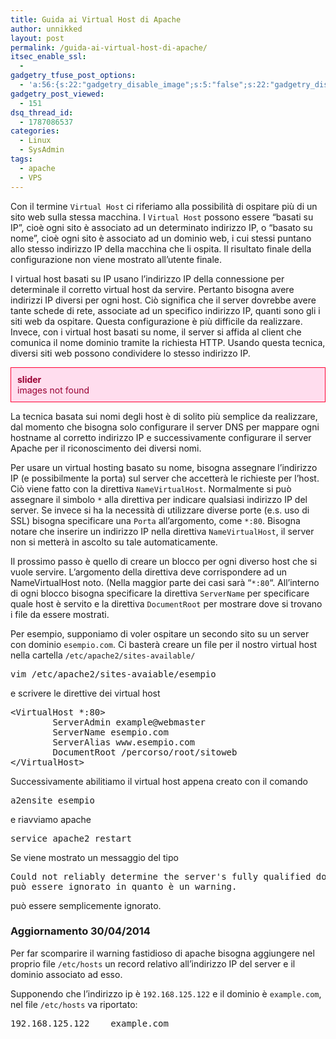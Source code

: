 ```yaml
---
title: Guida ai Virtual Host di Apache
author: unnikked
layout: post
permalink: /guida-ai-virtual-host-di-apache/
itsec_enable_ssl:
  - 
gadgetry_tfuse_post_options:
  - 'a:56:{s:22:"gadgetry_disable_image";s:5:"false";s:22:"gadgetry_disable_video";s:5:"false";s:26:"gadgetry_disable_post_meta";s:5:"false";s:23:"gadgetry_disable_author";s:5:"false";s:31:"gadgetry_disable_published_date";s:5:"false";s:24:"gadgetry_disable_coments";s:5:"false";s:28:"gadgetry_disable_author_info";s:5:"false";s:19:"gadgetry_page_title";s:13:"default_title";s:21:"gadgetry_custom_title";s:0:"";s:21:"gadgetry_single_image";s:67:"/wp-content/uploads/2013/09/Setup-VirtualHost-on-Apache2-VISUAL.png";s:30:"gadgetry_single_img_dimensions";a:2:{i:0;s:3:"586";i:1;s:3:"319";}s:28:"gadgetry_single_img_position";s:9:"alignleft";s:24:"gadgetry_thumbnail_image";s:67:"/wp-content/uploads/2013/09/Setup-VirtualHost-on-Apache2-VISUAL.png";s:27:"gadgetry_thumbnail_position";s:7:"noalign";s:19:"gadgetry_video_link";s:0:"";s:25:"gadgetry_video_dimensions";a:2:{i:0;s:3:"590";i:1;s:3:"191";}s:23:"gadgetry_video_position";s:10:"alignright";s:23:"gadgetry_header_element";s:7:"without";s:22:"gadgetry_select_slider";s:2:"-1";s:17:"gadgetry_page_map";s:0:"";s:25:"gadgetry_content_ads_post";s:4:"true";s:21:"gadgetry_top_ad_space";s:5:"false";s:21:"gadgetry_top_ad_image";s:0:"";s:19:"gadgetry_top_ad_url";s:0:"";s:23:"gadgetry_top_ad_adsense";s:0:"";s:28:"gadgetry_bfcontent_ads_space";s:5:"false";s:23:"gadgetry_bfcontent_type";s:5:"image";s:25:"gadgetry_bfcontent_number";s:3:"one";s:29:"gadgetry_bfcontent_ads_image1";s:0:"";s:27:"gadgetry_bfcontent_ads_url1";s:0:"";s:31:"gadgetry_bfcontent_ads_adsense1";s:0:"";s:29:"gadgetry_bfcontent_ads_image2";s:0:"";s:27:"gadgetry_bfcontent_ads_url2";s:0:"";s:31:"gadgetry_bfcontent_ads_adsense2";s:0:"";s:29:"gadgetry_bfcontent_ads_image3";s:0:"";s:27:"gadgetry_bfcontent_ads_url3";s:0:"";s:31:"gadgetry_bfcontent_ads_adsense3";s:0:"";s:29:"gadgetry_bfcontent_ads_image4";s:0:"";s:27:"gadgetry_bfcontent_ads_url4";s:0:"";s:31:"gadgetry_bfcontent_ads_adsense4";s:0:"";s:29:"gadgetry_bfcontent_ads_image5";s:0:"";s:27:"gadgetry_bfcontent_ads_url5";s:0:"";s:31:"gadgetry_bfcontent_ads_adsense5";s:0:"";s:29:"gadgetry_bfcontent_ads_image6";s:0:"";s:27:"gadgetry_bfcontent_ads_url6";s:0:"";s:31:"gadgetry_bfcontent_ads_adsense6";s:0:"";s:29:"gadgetry_bfcontent_ads_image7";s:0:"";s:27:"gadgetry_bfcontent_ads_url7";s:0:"";s:31:"gadgetry_bfcontent_ads_adsense7";s:0:"";s:19:"gadgetry_hook_space";s:5:"false";s:19:"gadgetry_hook_image";s:0:"";s:17:"gadgetry_hook_url";s:0:"";s:21:"gadgetry_hook_adsense";s:0:"";s:25:"gadgetry_content_subtitle";s:0:"";s:20:"gadgetry_content_top";s:0:"";s:23:"gadgetry_content_bottom";s:0:"";}'
gadgetry_post_viewed:
  - 151
dsq_thread_id:
  - 1787086537
categories:
  - Linux
  - SysAdmin
tags:
  - apache
  - VPS
---
```

<div align="center">
  <!-- unnikked - responsive - header --><ins class="adsbygoogle" style="display:block" data-ad-client="ca-pub-3846608868139288" data-ad-slot="2778724254" data-ad-format="auto"></ins>
</div>

  


Con il termine `Virtual Host` ci riferiamo alla possibilità di ospitare più di un sito web sulla stessa macchina. I `Virtual Host` possono essere &#8220;basati su IP&#8221;, cioè ogni sito è associato ad un determinato indirizzo IP, o &#8220;basato su nome&#8221;, cioè ogni sito è associato ad un dominio web, i cui stessi puntano allo stesso indirizzo IP della macchina che li ospita. Il risultato finale della configurazione non viene mostrato all&#8217;utente finale.

I virtual host basati su IP usano l&#8217;indirizzo IP della connessione per determinale il corretto virtual host da servire. Pertanto bisogna avere indirizzi IP diversi per ogni host. Ciò significa che il server dovrebbe avere tante schede di rete, associate ad un specifico indirizzo IP, quanti sono gli i siti web da ospitare. Questa configurazione è più difficile da realizzare. Invece, con i virtual host basati su nome, il server si affida al client che comunica il nome dominio tramite la richiesta HTTP. Usando questa tecnica, diversi siti web possono condividere lo stesso indirizzo IP.

<div class="su-error" style="padding:10px;border:1px solid #f03;color:#903;background:#fde">
  <strong>slider</strong><br />images not found
</div>

La tecnica basata sui nomi degli host è di solito più semplice da realizzare, dal momento che bisogna solo configurare il server DNS per mappare ogni hostname al corretto indirizzo IP e successivamente configurare il server Apache per il riconoscimento dei diversi nomi.

Per usare un virtual hosting basato su nome, bisogna assegnare l&#8217;indirizzo IP (e possibilmente la porta) sul server che accetterà le richieste per l&#8217;host. Ciò viene fatto con la direttiva `NameVirtualHost`. Normalmente si può assegnare il simbolo `*` alla direttiva per indicare qualsiasi indirizzo IP del server. Se invece si ha la necessità di utilizzare diverse porte (e.s. uso di SSL) bisogna specificare una `Porta` all&#8217;argomento, come `*:80`. Bisogna notare che inserire un indirizzo IP nella direttiva `NameVirtualHost`, il server non si metterà in ascolto su tale automaticamente.

Il prossimo passo è quello di creare un blocco per ogni diverso host che si vuole servire. L&#8217;argomento della direttiva deve corrispondere ad un NameVirtualHost noto. (Nella maggior parte dei casi sarà &#8220;`*:80`&#8220;. All&#8217;interno di ogni blocco bisogna specificare la direttiva `ServerName` per specificare quale host è servito e la direttiva `DocumentRoot` per mostrare dove si trovano i file da essere mostrati.

Per esempio, supponiamo di voler ospitare un secondo sito su un server con dominio `esempio.com`. Ci basterà creare un file per il nostro virtual host nella cartella `/etc/apache2/sites-available/`

<pre class="lang:default decode:true">vim /etc/apache2/sites-avaiable/esempio</pre>

e scrivere le direttive dei virtual host

<pre class="lang:default decode:true">&lt;VirtualHost *:80&gt;
        ServerAdmin example@webmaster
        ServerName esempio.com
        ServerAlias www.esempio.com
        DocumentRoot /percorso/root/sitoweb
&lt;/VirtualHost&gt;</pre>

Successivamente abilitiamo il virtual host appena creato con il comando

<pre class="lang:default decode:true">a2ensite esempio</pre>

e riavviamo apache

<pre class="lang:default decode:true">service apache2 restart</pre>

Se viene mostrato un messaggio del tipo

<pre class="lang:default decode:true">Could not reliably determine the server's fully qualified domain name, using 127.0.0.1 for ServerName
può essere ignorato in quanto è un warning.</pre>

può essere semplicemente ignorato.

<a id="update"></a>

### Aggiornamento 30/04/2014

Per far scomparire il warning fastidioso di apache bisogna aggiungere nel proprio file `/etc/hosts` un record relativo all&#8217;indirizzo IP del server e il dominio associato ad esso.

Supponendo che l&#8217;indirizzo ip è `192.168.125.122` e il dominio è `example.com`, nel file `/etc/hosts` va riportato:

<pre class="lang:default decode:true " >192.168.125.122    example.com</pre>

  


<div align="center">
  <!-- unnikked - responsive - footer --><ins class="adsbygoogle" style="display:block" data-ad-client="ca-pub-3846608868139288" data-ad-slot="4255457452" data-ad-format="auto"></ins>
</div>